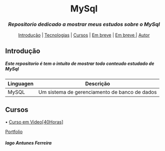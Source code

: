 <h1 align = center> MySql </h1>

<h3 align = center><i><b> Repositorio dedicado a mostrar meus estudos sobre o MySql</b></i> </h3>

<p align="center">
 <a href="#objetivo">Introdução</a> |
  <a href="#tecnologias">Tecnologias</a> |
 <a href="#roadmap">Cursos</a> |
 <a href="#contribuicao">Em breve</a> |
 <a href="#licenc-a">Em breve </a> |
 <a href="#autor">Autor</a>
</p>

<h2 id = objetivo> Introdução </h2>
<h5>Este repositorio é tem o intuito de mostrar todo conteudo estudado de MySql</h5>

<div id = tecnologias>
 
| Linguagen  | Descrição                    |
| ------------------- | ------------------- |
|  MySQL     |  Um sistema de gerenciamento de banco de dados |
 
</div>

<h2> Cursos </h2>

<p>

 • [Curso em Video[40Horas]](https://github.com/IagoAntunes/HTML-5/tree/master/HTM5-Curso%20em%20Video)
 
</p>


<div id = autor>

[Portfolio](https://iagoantunes.github.io/)
<h4><i>Iago Antunes Ferreira</i></h4>
